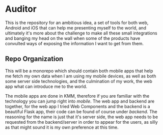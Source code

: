 # Auditor

This is the repository for an ambitious idea, a set of tools for both web, Android and iOS that can help me presenting myself to the world, and ultimately it's more about the challenge to make all these small integrations and banging my head on the wall when some of the products have convulted ways of exposing the information I want to get from them.

## Repo Organization

This will be a monorepo which should contain both mobile apps that help me fetch my own data when I am using my mobile devices, as well as both some server side technologies, and the culmination of my work, the web app what can introduce me to the world.

The mobile apps are done in KMM, therefore if you are familiar with the technology you can jump right into _mobile_.
The web app and backend are together, for the web app I tried Web Components and the backend is a beautiful Flask app, their code can be found of course under _backend_. The reasoning for the name is just that it's server side, the web app needs to be requested from the backend/server in order to appear for the users, as silly as that might sound it is my own preference at this time.
